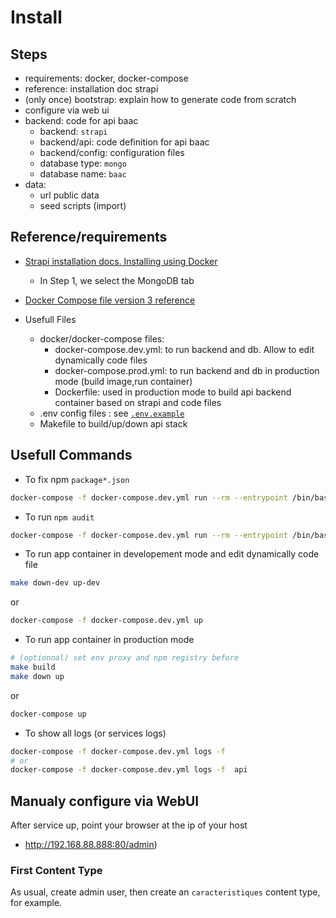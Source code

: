 # Install

## Steps
* requirements: docker, docker-compose
* reference: installation doc strapi
* (only once) bootstrap: explain how to generate code from scratch
* configure via web ui
* backend: code for api baac
  * backend: `strapi`
  * backend/api: code definition for api baac
  * backend/config: configuration files
  * database type: `mongo`
  * database name: `baac`
* data:
  * url public data
  * seed scripts (import)

## Reference/requirements
- [Strapi installation docs. Installing using Docker](https://strapi.io/documentation/v3.x/installation/docker.html)
  - In Step 1, we select the MongoDB tab
- [Docker Compose file version 3 reference](https://docs.docker.com/compose/compose-file/)

- Usefull Files
  - docker/docker-compose files:
    - docker-compose.dev.yml: to run backend and db. Allow to edit dynamically code files
    - docker-compose.prod.yml: to run backend and db in production mode (build image,run container)
    - Dockerfile: used in production mode to build api backend container based on strapi and code files
  - .env config files : see [`.env.example`](.env.example)
  - Makefile to build/up/down api stack

## Usefull Commands

* To fix npm `package*.json`
```bash
docker-compose -f docker-compose.dev.yml run --rm --entrypoint /bin/bash api -c "npm install"
```

* To run `npm audit`
```bash
docker-compose -f docker-compose.dev.yml run --rm --entrypoint /bin/bash api -c "npm audit"
```

* To run app container in developement mode and edit dynamically code file
```bash
make down-dev up-dev
```
or
```bash
docker-compose -f docker-compose.dev.yml up
```

* To run app container in production mode

```bash
# (optionnal) set env proxy and npm registry before
make build
make down up
```
or
```bash
docker-compose up
```

* To show all logs (or services logs)
```bash
docker-compose -f docker-compose.dev.yml logs -f 
# or
docker-compose -f docker-compose.dev.yml logs -f  api
```

## Manualy configure via WebUI
After service up, point your browser at the ip of your host

- http://192.168.88.888:80/admin)

### First Content Type

As usual, create admin user, then create an `caracteristiques` content type, for example.

